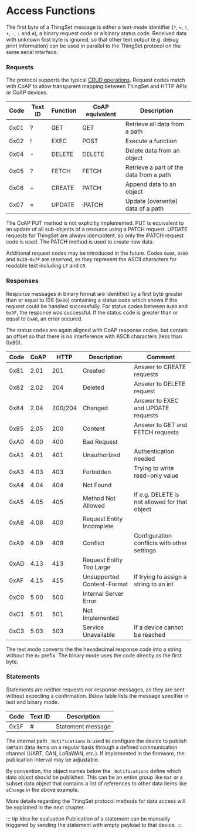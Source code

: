 
# Access Functions

The first byte of a ThingSet message is either a text-mode identifier (`?`, `=`, `!`, `+`, `-`, `:` and `#`), a binary request code or a binary status code. Received data with unknown first byte is ignored, so that other text output (e.g. debug print information) can be used in parallel to the ThingSet protocol on the same serial interface.

### Requests

The protocol supports the typical [CRUD operations](https://en.wikipedia.org/wiki/Create,_read,_update_and_delete). Request codes match with CoAP to allow transparent mapping between ThingSet and HTTP APIs or CoAP devices.

| Code | Text ID | Function | CoAP equivalent | Description                    |
|------|---------|----------|--------|-----------------------------------------|
| 0x01 | ?       | GET      | GET    | Retrieve all data from a path           |
| 0x02 | !       | EXEC     | POST   | Execute a function                      |
| 0x04 | -       | DELETE   | DELETE | Delete data from an object              |
| 0x05 | ?       | FETCH    | FETCH  | Retrieve a part of the data from a path |
| 0x06 | +       | CREATE   | PATCH  | Append data to an object                |
| 0x07 | =       | UPDATE   | iPATCH | Update (overwrite) data of a path       |

The CoAP PUT method is not explicitly implemented. PUT is equivalent to an update of all sub-objects of a resource using a PATCH request. UPDATE requests for ThingSet are always idempotent, so only the iPATCH request code is used. The PATCH method is used to create new data.

Additional request codes may be introduced in the future. Codes `0x0A`, `0x0D` and `0x20`-`0x7F` are reserved, as they represent the ASCII characters for readable text including `LF` and `CR`.

### Responses

Response messages in binary format are identified by a first byte greater than or equal to 128 (`0x80`) containing a status code which shows if the request could be handled successfully. For status codes between `0x80` and `0x9F`, the response was successful. If the status code is greater than or equal to `0xA0`, an error occured.

The status codes are again aligned with CoAP response codes, but contain an offset so that there is no interference with ASCII characters (less than 0x80).

| Code | CoAP | HTTP | Description   | Comment                                |
|------|------|------|---------------|----------------------------------------|
| 0x81 | 2.01 | 201  | Created       | Answer to CREATE requests              |
| 0x82 | 2.02 | 204  | Deleted       | Answer to DELETE request               |
| 0x84 | 2.04 | 200/204 | Changed    | Answer to EXEC and UPDATE requests     |
| 0x85 | 2.05 | 200  | Content       | Answer to GET and FETCH requests       |
| 0xA0 | 4.00 | 400  | Bad Request   | |
| 0xA1 | 4.01 | 401  | Unauthorized  | Authentication needed       |
| 0xA3 | 4.03 | 403  | Forbidden     | Trying to write read-only value |
| 0xA4 | 4.04 | 404  | Not Found     | |
| 0xA5 | 4.05 | 405  | Method Not Allowed         | If e.g. DELETE is not allowed for that object |
| 0xA8 | 4.08 | 400  | Request Entity Incomplete  | |
| 0xA9 | 4.09 | 409  | Conflict                   | Configuration conflicts with other settings |
| 0xAD | 4.13 | 413  | Request Entity Too Large   | |
| 0xAF | 4.15 | 415  | Unsupported Content-Format | If trying to assign a string to an int |
| 0xC0 | 5.00 | 500  | Internal Server Error      | |
| 0xC1 | 5.01 | 501  | Not Implemented            | |
| 0xC3 | 5.03 | 503  | Service Unavailable        | If a device cannot be reached |

The text mode converts the the hexadecimal response code into a string without the `0x` prefix. The binary mode uses the code directly as the first byte.

### Statements

Statements are neither requests nor response messages, as they are sent without expecting a confirmation. Below table lists the message specifier in text and binary mode.

| Code | Text ID | Description         |
|------|---------|---------------------|
| 0x1F | #       | Statement message   |

The internal path `_Notifications` is used to configure the device to publish certain data items on a regular basis through a defined communication channel (UART, CAN, LoRaWAN, etc.). If implemented in the firmware, the publication interval may be adjustable.

By convention, the object names below the `_Notifications` define which data object should be published. This can be an entire group like `Bat` or a subset data object that contains a list of references to other data items like `eChange` in the above example.

More details regarding the ThingSet protocol methods for data access will be explained in the next chapter.

::: tip Idea for evaluation
Publication of a statement can be manually triggered by sending the statement with empty payload to that device.
:::
